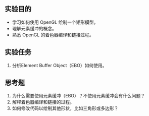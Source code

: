 ## 实验目的

- 学习如何使用 OpenGL 绘制一个矩形模型。
- 理解元素缓冲的概念。
- 熟悉 OpenGL 的着色器编译和链接过程。

## 实验任务
1. 分析Element Buffer Object（EBO）如何使用。

## 思考题

1. 为什么需要使用元素缓冲（EBO）？不使用元素缓冲会有什么问题？
2. 解释着色器编译和链接的过程。
3. 如何修改代码以绘制其他形状，比如三角形或多边形？
